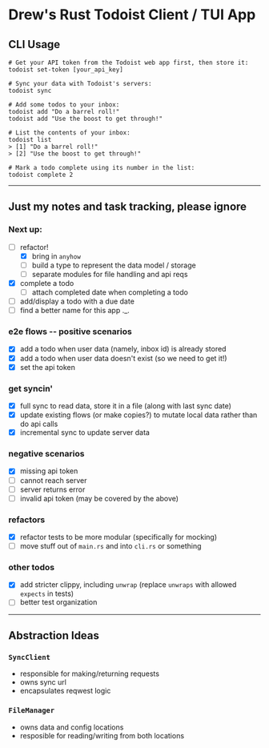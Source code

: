 # Drew's Rust Todoist Client / TUI App 

## CLI Usage

```shell
# Get your API token from the Todoist web app first, then store it:
todoist set-token [your_api_key]

# Sync your data with Todoist's servers:
todoist sync

# Add some todos to your inbox:
todoist add "Do a barrel roll!"
todoist add "Use the boost to get through!"

# List the contents of your inbox:
todoist list
> [1] "Do a barrel roll!"
> [2] "Use the boost to get through!"

# Mark a todo complete using its number in the list:
todoist complete 2
```

---

## Just my notes and task tracking, please ignore

### Next up:
- [ ] refactor!
  - [x] bring in `anyhow`
  - [ ] build a type to represent the data model / storage
  - [ ] separate modules for file handling and api reqs

- [x] complete a todo
  - [ ] attach completed date when completing a todo
- [ ] add/display a todo with a due date
- [ ] find a better name for this app ._.

### e2e flows -- positive scenarios
- [x] add a todo when user data (namely, inbox id) is already stored
- [x] add a todo when user data doesn't exist (so we need to get it!)
- [x] set the api token

### get syncin'
- [x] full sync to read data, store it in a file (along with last sync date)
- [x] update existing flows (or make copies?) to mutate local data rather than do api calls
- [x] incremental sync to update server data

### negative scenarios
- [x] missing api token
- [ ] cannot reach server
- [ ] server returns error
- [ ] invalid api token (may be covered by the above)

### refactors
- [x] refactor tests to be more modular (specifically for mocking)
- [ ] move stuff out of `main.rs` and into `cli.rs` or something

### other todos
- [x] add stricter clippy, including `unwrap` (replace `unwraps` with allowed `expects` in tests)
- [ ] better test organization

---

## Abstraction Ideas

### `SyncClient`
- responsible for making/returning requests
- owns sync url
- encapsulates reqwest logic

### `FileManager`
- owns data and config locations
- resposible for reading/writing from both locations
